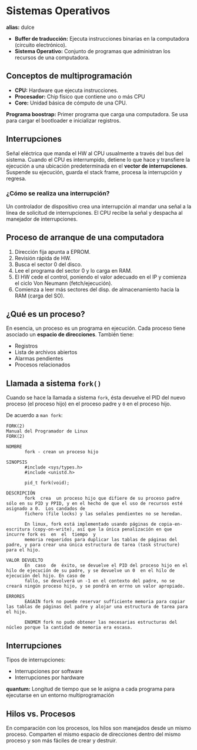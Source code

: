 # Sistemas Operativos

__alias:__ dulce 

* __Buffer de traducción:__ Ejecuta instrucciones binarias en la computadora
(circuito electrónico). 
* __Sistema Operativo:__ Conjunto de programas que administran los recursos de una
computadora. 

## Conceptos de multiprogramación 

* __CPU:__ Hardware que ejecuta instrucciones. 
* __Procesador:__ Chip físico que contiene uno o más CPU
* __Core:__ Unidad básica de cómputo de una CPU. 

__Programa boostrap:__ Primer programa que carga una computadora. Se usa para
cargar el bootloader e inicializar registros. 

## Interrupciones 

Señal eléctrica que manda el HW al CPU usualmente a través del bus del sistema. 
Cuando el CPU es interrumpido, detiene lo que hace y transfiere la ejecución
a una ubicación predeterminada en el __vector de interrupciones__. Suspende su
ejecución, guarda el stack frame, procesa la interrupción y regresa.

### ¿Cómo se realiza una interrupción? 

Un controlador de dispositivo crea una interrupción al mandar una señal a la
línea de solicitud de interrupciones. El CPU recibe la señal y despacha al
manejador de interrupciones.


## Proceso de arranque de una computadora 

1. Dirección fija apunta a EPROM. 
2. Revisión rápida de HW.
3. Busca el sector 0 del disco. 
4. Lee el programa del sector 0 y lo carga en RAM.
5. El HW cede el control, poniendo el valor adecuado en el IP y comienza el
   ciclo Von Neumann (fetch/ejecución). 
6. Comienza a leer más sectores del disp. de almacenamiento hacia la RAM (carga
   del SO).

## ¿Qué es un proceso? 

En esencia, un proceso es un programa en ejecución. Cada proceso tiene asociado
un __espacio de direcciones__. También tiene:

* Registros
* Lista de archivos abiertos
* Alarmas pendientes 
* Procesos relacionados

## Llamada a sistema `fork()`

Cuando se hace la llamada a sistema `fork`, ésta devuelve el PID del nuevo
proceso (el proceso hijo) en el proceso padre y `0` en el proceso hijo. 

De acuerdo a `man fork`:
```man
FORK(2)                                                            Manual del Programador de Linux                                                            FORK(2)

NOMBRE
       fork - crean un proceso hijo

SINOPSIS
       #include <sys/types.h>
       #include <unistd.h>

       pid_t fork(void);

DESCRIPCIÓN
       fork  crea  un proceso hijo que difiere de su proceso padre sólo en su PID y PPID, y en el hecho de que el uso de recursos esté asignado a 0.  Los candados de
       fichero (file locks) y las señales pendientes no se heredan.

       En linux, fork está implementado usando páginas de copia-en-escritura (copy-on-write), así que la única penalización en que incurre fork es  en  el  tiempo  y
       memoria requeridos para duplicar las tablas de páginas del padre, y para crear una única estructura de tarea (task structure) para el hijo.

VALOR DEVUELTO
       En  caso  de  éxito, se devuelve el PID del proceso hijo en el hilo de ejecución de su padre, y se devuelve un 0  en el hilo de ejecución del hijo. En caso de
       fallo, se devolverá un -1 en el contexto del padre, no se creará ningún proceso hijo, y se pondrá en errno un valor apropiado.

ERRORES
       EAGAIN fork no puede reservar sufficiente memoria para copiar las tablas de páginas del padre y alojar una estructura de tarea para el hijo.

       ENOMEM fork no pudo obtener las necesarias estructuras del núcleo porque la cantidad de memoria era escasa.

```

## Interrupciones

Tipos de interrupciones:

* Interrupciones por software
* Interrupciones por hardware

__quantum:__ Longitud de tiempo que se le asigna a cada programa para ejecutarse
en un entorno multiprogramación


## Hilos vs. Procesos

En comparación con los procesos, los hilos son manejados desde un mismo proceso.
Comparten el mismo espacio de direcciones dentro del mismo proceso y son más
fáciles de crear y destruir.
